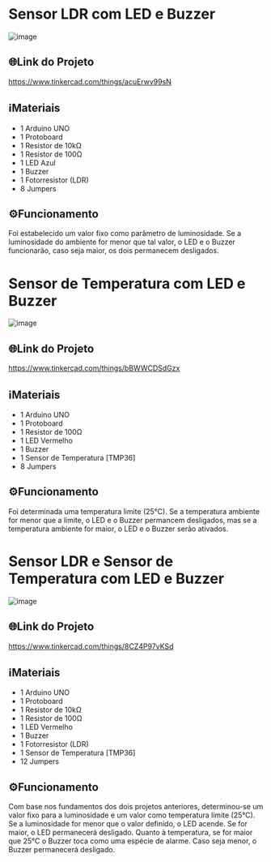 # Sensor LDR com LED e Buzzer

![image](https://github.com/henrigm4626/ETEC_SEM_2020/assets/88845710/5a83a5be-ee25-4268-8396-74f2b1a7f590)

## 🌐Link do Projeto
https://www.tinkercad.com/things/acuErwy99sN

## ℹMateriais
- 1 Arduino UNO
- 1 Protoboard
- 1 Resistor de 10kΩ
- 1 Resistor de 100Ω
- 1 LED Azul
- 1 Buzzer
- 1 Fotorresistor (LDR)
- 8 Jumpers

## ⚙️Funcionamento
Foi estabelecido um valor fixo como parâmetro de luminosidade. Se a luminosidade do ambiente for menor que tal valor, o LED e o Buzzer funcionarão, 
caso seja maior, os dois permanecem desligados.


# Sensor de Temperatura com LED e Buzzer

![image](https://github.com/henrigm4626/ETEC_SEM_2020/assets/88845710/ad06c05e-713b-4c7c-87ab-6dd5ca9b0318)

## 🌐Link do Projeto
https://www.tinkercad.com/things/bBWWCDSdGzx

## ℹMateriais
- 1 Arduino UNO
- 1 Protoboard
- 1 Resistor de 100Ω
- 1 LED Vermelho
- 1 Buzzer
- 1 Sensor de Temperatura [TMP36]
- 8 Jumpers

## ⚙️Funcionamento
Foi determinada uma temperatura limite (25°C). Se a temperatura ambiente for menor que a limite, o LED e o Buzzer permancem desligados,
mas se a temperatura ambiente for maior, o LED e o Buzzer serão ativados.

# Sensor LDR e Sensor de Temperatura com LED e Buzzer

![image](https://github.com/henrigm4626/ETEC_SEM_2020/assets/88845710/853856ef-e185-452c-b67c-05a77a400a8f)

## 🌐Link do Projeto
https://www.tinkercad.com/things/8CZ4P97vKSd

## ℹMateriais
- 1 Arduino UNO
- 1 Protoboard
- 1 Resistor de 10kΩ
- 1 Resistor de 100Ω
- 1 LED Vermelho
- 1 Buzzer
- 1 Fotorresistor (LDR)
- 1 Sensor de Temperatura [TMP36]
- 12 Jumpers

## ⚙️Funcionamento
Com base nos fundamentos dos dois projetos anteriores, determinou-se um valor fixo 
para a luminosidade e um valor como temperatura limite (25°C). Se a luminosidade for menor que o valor definido, o LED acende. Se for maior, o LED permanecerá desligado.
Quanto à temperatura, se for maior que 25°C o Buzzer toca como uma espécie de alarme. Caso seja menor, o Buzzer permanecerá desligado.
